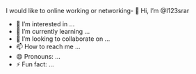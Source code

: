 I would like to online working or networking- 👋 Hi, I’m @I123srar
- 👀 I’m interested in ...
- 🌱 I’m currently learning ...
- 💞️ I’m looking to collaborate on ...
- 📫 How to reach me ...
- 😄 Pronouns: ...
- ⚡ Fun fact: ...

<!---
I123srar/I123srar is a ✨ special ✨ repository because its `README.md` (this file) appears on your GitHub profile.
You can click the Preview link to take a look at your changes.
--->
